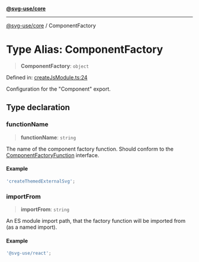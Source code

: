 [**@svg-use/core**](../README.md)

---

[@svg-use/core](../README.md) / ComponentFactory

# Type Alias: ComponentFactory

> **ComponentFactory**: `object`

Defined in:
[createJsModule.ts:24](https://github.com/fpapado/svg-use/blob/main/packages/core/src/createJsModule.ts#L24)

Configuration for the "Component" export.

## Type declaration

### functionName

> **functionName**: `string`

The name of the component factory function. Should conform to the
[ComponentFactoryFunction](ComponentFactoryFunction.md) interface.

#### Example

```ts
'createThemedExternalSvg';
```

### importFrom

> **importFrom**: `string`

An ES module import path, that the factory function will be imported from (as a
named import).

#### Example

```ts
'@svg-use/react';
```

